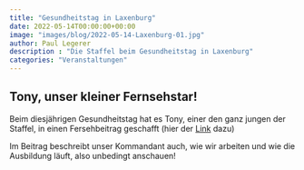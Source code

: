 ```yaml
---
title: "Gesundheitstag in Laxenburg"
date: 2022-05-14T00:00:00+00:00
image: "images/blog/2022-05-14-Laxenburg-01.jpg"
author: Paul Legerer
description : "Die Staffel beim Gesundheitstag in Laxenburg"
categories: "Veranstaltungen"
---
```

## Tony, unser kleiner Fernsehstar!

Beim diesjährigen Gesundheitstag hat es Tony, einer den ganz jungen der Staffel, in einen Fersehbeitrag geschafft (hier der [Link](https://www.youtube.com/watch?v=YXqExx44g8A) dazu)

Im Beitrag beschreibt unser Kommandant auch, wie wir arbeiten und wie die Ausbildung läuft, also unbedingt anschauen!


